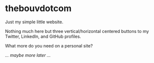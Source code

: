 # thebouvdotcom
Just my simple little website.

Nothing much here but three vertical/horizontal centered buttons to my Twitter, LinkedIn, and GitHub profiles.

What more do you need on a personal site?

*... maybe more later ...*
